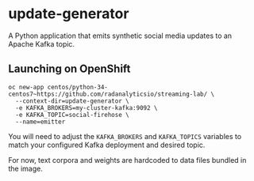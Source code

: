 # update-generator

A Python application that emits synthetic social media updates to an Apache Kafka topic.

## Launching on OpenShift

```
oc new-app centos/python-34-centos7~https://github.com/radanalyticsio/streaming-lab/ \
  --context-dir=update-generator \
  -e KAFKA_BROKERS=my-cluster-kafka:9092 \
  -e KAFKA_TOPIC=social-firehose \
  --name=emitter
```

You will need to adjust the `KAFKA_BROKERS` and `KAFKA_TOPICS` variables to match your configured
Kafka deployment and desired topic. 

For now, text corpora and weights are hardcoded to data files bundled in the image.